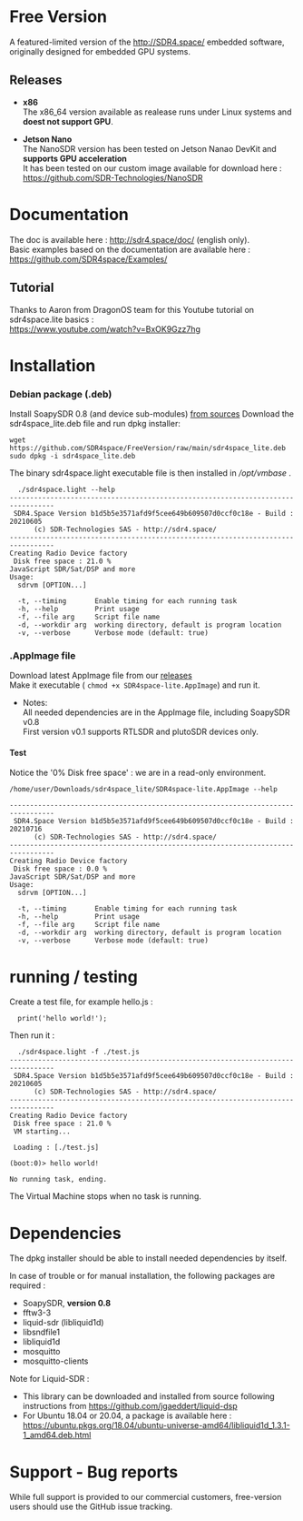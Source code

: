 # Free Version
A featured-limited version of the http://SDR4.space/ embedded software, originally designed for embedded GPU systems.


## Releases

 * __x86__  
The x86_64 version available as realease runs under Linux systems and __doest not support GPU__.  

 * __Jetson Nano__  
The NanoSDR version has been tested on Jetson Nanao DevKit and __supports GPU acceleration__  
It has been tested on our custom image available for download here : https://github.com/SDR-Technologies/NanoSDR
 

# Documentation

The doc is available here : http://sdr4.space/doc/ (english only).  
Basic examples based on the documentation are available here : https://github.com/SDR4space/Examples/

## Tutorial

Thanks to Aaron from DragonOS team for this Youtube tutorial on sdr4space.lite basics :  
https://www.youtube.com/watch?v=BxOK9Gzz7hg

# Installation

### Debian package (.deb)

Install SoapySDR 0.8 (and device sub-modules) [from sources](https://github.com/pothosware/SoapySDR/releases/tag/soapy-sdr-0.8.0)
Download the sdr4space_lite.deb file and run dpkg installer:   

```
wget https://github.com/SDR4space/FreeVersion/raw/main/sdr4space_lite.deb
sudo dpkg -i sdr4space_lite.deb
```

The binary sdr4space.light executable file is then installed in */opt/vmbase* . 

```
  ./sdr4space.light --help
---------------------------------------------------------------------------------
 SDR4.Space Version b1d5b5e3571afd9f5cee649b609507d0ccf0c18e - Build : 20210605
      (c) SDR-Technologies SAS - http://sdr4.space/
---------------------------------------------------------------------------------
Creating Radio Device factory
 Disk free space : 21.0 % 
JavaScript SDR/Sat/DSP and more
Usage:
  sdrvm [OPTION...]

  -t, --timing       Enable timing for each running task
  -h, --help         Print usage
  -f, --file arg     Script file name
  -d, --workdir arg  working directory, default is program location 
  -v, --verbose      Verbose mode (default: true)
```
### .AppImage file

Download latest AppImage file from our [releases](https://github.com/SDR4space/FreeVersion/releases)  
Make it executable ( `chmod +x SDR4space-lite.AppImage`) and run it.  

* Notes:  
All needed dependencies are in the AppImage file, including SoapySDR v0.8  
First version v0.1 supports RTLSDR and plutoSDR devices only.

#### Test 

Notice the '0% Disk free space' : we are in a read-only environment.  
 
```
/home/user/Downloads/sdr4space_lite/SDR4space-lite.AppImage --help

---------------------------------------------------------------------------------
 SDR4.Space Version b1d5b5e3571afd9f5cee649b609507d0ccf0c18e - Build : 20210716
      (c) SDR-Technologies SAS - http://sdr4.space/
---------------------------------------------------------------------------------
Creating Radio Device factory
 Disk free space : 0.0 % 
JavaScript SDR/Sat/DSP and more
Usage:
  sdrvm [OPTION...]

  -t, --timing       Enable timing for each running task
  -h, --help         Print usage
  -f, --file arg     Script file name
  -d, --workdir arg  working directory, default is program location 
  -v, --verbose      Verbose mode (default: true)
```


# running / testing

Create a test file, for example hello.js :  
```
  print('hello world!');
```
  
 Then run it :  
```
  ./sdr4space.light -f ./test.js 
---------------------------------------------------------------------------------
 SDR4.Space Version b1d5b5e3571afd9f5cee649b609507d0ccf0c18e - Build : 20210605
      (c) SDR-Technologies SAS - http://sdr4.space/
---------------------------------------------------------------------------------
Creating Radio Device factory
 Disk free space : 21.0 % 
 VM starting...

 Loading : [./test.js]

(boot:0)> hello world!

No running task, ending.

```

The Virtual Machine stops when no task is running.

# Dependencies 

The dpkg installer should be able to install needed dependencies by itself.

In case of trouble or for manual installation, the following packages are required :
* SoapySDR, __version 0.8__
* fftw3-3
* liquid-sdr (libliquid1d)
* libsndfile1
* libliquid1d
* mosquitto
* mosquitto-clients


Note for Liquid-SDR :
* This library can be downloaded and installed from source following instructions from https://github.com/jgaeddert/liquid-dsp
* For Ubuntu 18.04 or 20.04, a package is available here : https://ubuntu.pkgs.org/18.04/ubuntu-universe-amd64/libliquid1d_1.3.1-1_amd64.deb.html



# Support - Bug reports

While full support is provided to our commercial customers, free-version users should use the GitHub issue tracking.

